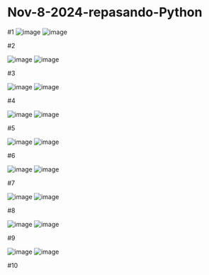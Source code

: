 # Nov-8-2024-repasando-Python

#1
![image](https://github.com/user-attachments/assets/2986b228-de71-4ad3-9c04-021bdf6e4da0)
![image](https://github.com/user-attachments/assets/4ef7edb2-1df1-48ba-893a-3c7c79f4269e)

#2

![image](https://github.com/user-attachments/assets/6bcde62a-e214-49fe-b740-228c2c4fd96b)
![image](https://github.com/user-attachments/assets/16076b5d-e21e-4262-9624-33f9661c7cfb)

#3

![image](https://github.com/user-attachments/assets/fc407d8f-a143-4c13-95a3-9109b33402e2)
![image](https://github.com/user-attachments/assets/e92b5a1c-f3c8-4d43-9019-35b15c6fe8ff)

#4

![image](https://github.com/user-attachments/assets/542bf476-92f5-4ca9-9783-9e88f695b9f4)
![image](https://github.com/user-attachments/assets/ac4c6384-d84e-4f65-902e-c2d2c976f118)

#5

![image](https://github.com/user-attachments/assets/2ad44af1-e452-4481-895e-ceb3de7c9398)
![image](https://github.com/user-attachments/assets/be9251cb-021c-4cad-9df0-2ada97884106)

#6

![image](https://github.com/user-attachments/assets/339069e5-23fe-4281-930f-4863eec5e955)
![image](https://github.com/user-attachments/assets/dc7b39fe-6a28-42c9-af31-c99c7560fc0b)

#7

![image](https://github.com/user-attachments/assets/ed8e1b01-efed-4f87-ae04-18118b00bbc9)
![image](https://github.com/user-attachments/assets/b295d3d8-1b05-4e43-9e61-151fd3f73cad)

#8

![image](https://github.com/user-attachments/assets/a90dd20b-ad0a-445a-8158-f153cca20218)
![image](https://github.com/user-attachments/assets/5eb19354-6b1c-4ec8-8074-41c79bb893ca)

#9

![image](https://github.com/user-attachments/assets/5ca7c835-5bc3-4857-b603-7a698db75aea)
![image](https://github.com/user-attachments/assets/4a7e88d7-c596-43ef-9627-6204f5e937cc)

#10








